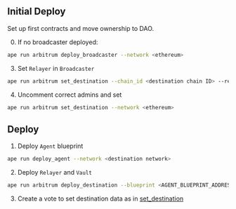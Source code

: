 ## Initial Deploy
Set up first contracts and move ownership to DAO.

0. If no broadcaster deployed:
```bash
ape run arbitrum deploy_broadcaster --network <ethereum>
```

3. Set `Relayer` in `Broadcaster` 
```bash
ape run arbitrum set_destination --chain_id <destination chain ID> --relayer <relayer from destination deployment> --vault <vault from destination deployment> --network <ethereum>
```

4. Uncomment correct admins and set
```bash
ape run arbitrum set_destination --network <ethereum>
```

## Deploy

1. Deploy `Agent` blueprint
```bash
ape run deploy_agent --network <destination network>
```

2. Deploy `Relayer` and `Vault`
```bash
ape run arbitrum deploy_destination --blueprint <AGENT_BLUEPRINT_ADDRESS> --network <destination network>
```

3. Create a vote to set destination data as in [set_destination](set_destination.py)

